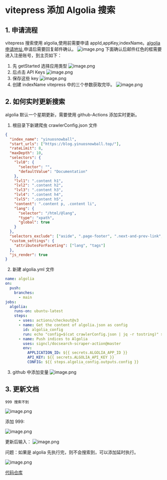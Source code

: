 # vitepress 添加 Algolia 搜索

## 1. 申请流程

vitepress 搜索使用 algolia,使用前需要申请 appId,appKey,indexName。[algolia 申请地址](https://docsearch.algolia.com/apply/),申请后需要回复邮件确认。 ![image.png](https://p9-juejin.byteimg.com/tos-cn-i-k3u1fbpfcp/61a7dd0bddee433f9d0693a890f9347a~tplv-k3u1fbpfcp-watermark.image?) 下面确认后邮件红色的框需要进入注册账号，到主页如下：

1. 先 getStarted 选择应用类型 ![image.png](https://p6-juejin.byteimg.com/tos-cn-i-k3u1fbpfcp/c4b83729210346d88985e470bf086092~tplv-k3u1fbpfcp-watermark.image?)
2. 后点击 API Keys ![image.png](https://p6-juejin.byteimg.com/tos-cn-i-k3u1fbpfcp/867e4a7060f74f7bb37655055eecf204~tplv-k3u1fbpfcp-watermark.image?)
3. 保存这些 key ![image.png](https://p1-juejin.byteimg.com/tos-cn-i-k3u1fbpfcp/539d15a9e3a245cda62ff2315c8b1609~tplv-k3u1fbpfcp-watermark.image?)
4. 创建 indexName vitepress 中的三个参数获取完毕。 ![image.png](https://p9-juejin.byteimg.com/tos-cn-i-k3u1fbpfcp/ae16e36020d9439fae3d6cd9552bbdc4~tplv-k3u1fbpfcp-watermark.image?)

## 2. 如何实时更新搜索

algolia 默认一个星期更新，需要使用 github-Actions 添加实时更新。

1. 根目录下新建爬虫 crawlerConfig.json 文件

```json
{
  "index_name": "yinuosnowball",
  "start_urls": ["https://blog.yinuosnowball.top/"],
  "rateLimit": 8,
  "maxDepth": 10,
  "selectors": {
    "lvl0": {
      "selector": "",
      "defaultValue": "Documentation"
    },
    "lvl1": ".content h1",
    "lvl2": ".content h2",
    "lvl3": ".content h3",
    "lvl4": ".content h4",
    "lvl5": ".content h5",
    "content": ".content p, .content li",
    "lang": {
      "selector": "/html/@lang",
      "type": "xpath",
      "global": true
    }
  },
  "selectors_exclude": ["aside", ".page-footer", ".next-and-prev-link", ".table-of-contents"],
  "custom_settings": {
    "attributesForFaceting": ["lang", "tags"]
  },
  "js_render": true
}
```

2. 新建 algolia.yml 文件

```yml
name: algolia
on:
  push:
    branches:
      - main
jobs:
  algolia:
    runs-on: ubuntu-latest
    steps:
      - uses: actions/checkout@v3
      - name: Get the content of algolia.json as config
        id: algolia_config
        run: echo "config=$(cat crawlerConfig.json | jq -r tostring)" >> $GITHUB_OUTPUT
      - name: Push indices to Algolia
        uses: signcl/docsearch-scraper-action@master
        env:
          APPLICATION_ID: ${{ secrets.ALGOLIA_APP_ID }}
          API_KEY: ${{ secrets.ALGOLIA_API_KEY }}
          CONFIG: ${{ steps.algolia_config.outputs.config }}
```

3. github 中添加变量 ![image.png](https://p3-juejin.byteimg.com/tos-cn-i-k3u1fbpfcp/ececfdabed024872988b3623ba1a2493~tplv-k3u1fbpfcp-watermark.image?)

## 3. 更新文档

    999 搜索不到

![image.png](https://p1-juejin.byteimg.com/tos-cn-i-k3u1fbpfcp/46358fe5bafc4e59863408bfdd8d5e14~tplv-k3u1fbpfcp-watermark.image?)

添加 999:

![image.png](https://p9-juejin.byteimg.com/tos-cn-i-k3u1fbpfcp/df5f161333294d2a9e8df0d98a5d4fcc~tplv-k3u1fbpfcp-watermark.image?)

更新后输入： ![image.png](https://p1-juejin.byteimg.com/tos-cn-i-k3u1fbpfcp/1a1849f94e264581bd621086bd6539cf~tplv-k3u1fbpfcp-watermark.image?)

问题：如果是 algolia 先执行完，则不会搜索到，可以添加延时执行。

![image.png](https://p6-juejin.byteimg.com/tos-cn-i-k3u1fbpfcp/e68ee709413a4ef8b307c414a2279ef0~tplv-k3u1fbpfcp-watermark.image?)

[代码仓库](https://github.com/f5l5y5/vitepress)
